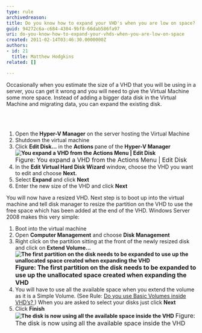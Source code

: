 ```yaml
---
type: rule
archivedreason: 
title: Do you know how to expand your VHD's when you are low on space?
guid: 94272c6a-c684-4304-9bf8-66dab586fa97
uri: do-you-know-how-to-expand-your-vhds-when-you-are-low-on-space
created: 2011-02-14T03:46:30.0000000Z
authors:
- id: 21
  title: Matthew Hodgkins
related: []

---
```



Occasionally when you estimate the size of a VHD that you will be using in a server, you can get it wrong and you will need to give the Virtual Machine some more space. Instead of adding a bigger data disk in the Virtual Machine and migrating data, you can expand the existing disk. 

<br><excerpt class='endintro'></excerpt><br>

  <ol>
    <li>Open the<strong> Hyper-V Manager</strong> on the server hosting the Virtual Machine </li>
    <li>Shutdown the virtual machine </li>
    <li>Click <strong>Edit Disk...</strong> in the <strong>Actions </strong>pane of the <strong>Hyper-V Manager<br>
    <img alt="You expand a VHD from the Actions Menu | Edit Disk" src="/PublishingImages/actions-expand.jpg" /><br>
    </strong><font class="ms-rteCustom-FigureNormal" size="+0">Figure&#58; You expand a VHD from the Actions Menu | Edit Disk</font> </li>
    <li>In the <b>Edit Virtual Hard Disk Wizard</b> window, choose the VHD you want to edit and choose <b>Next.</b></li>
    <li>Select <b>Expand</b> and click <b>Next</b> </li>
    <li>Enter the new size of the VHD and click <b>Next</b> </li>
</ol>
<p>You will now have a resized VHD. Next step is to boot up into the virtual machine and tell disk manager to resize the partition on the VHD to use the free space which has been added at the end of the VHD. Windows Server 2008 makes this very simple&#58; </p>
<ol>
    <li>Boot into the virtual machine </li>
    <li>Open <b>Computer Management</b> and choose <b>Disk Management</b> </li>
    <li>Right click on the partition sitting at the front of the newly resized disk and click on <b>Extend Volume...<br>
    <img alt="The first partition on the disk needs to be expanded to use up the unallocated space created when expanding the VHD" src="/PublishingImages/expand-freespace.jpg" /><br>
    </b><font class="ms-rteCustom-FigureNormal" size="+0"><b>Figure&#58; The first partition on the disk needs to be expanded to use up the unallocated space created when expanding the VHD</b></font> </li>
    <li>You will have to use all the available space when you extend the volume as it is a Simple Volume. (See Rule&#58; <a shape="rect" href="/Pages/Do-you-use-Basic-Volumes-inside-VHDs.aspx">Do you use Basic Volumes inside VHD’s? </a>) When you are asked to select your disks just click <strong>Next</strong> </li>
    <li>Click <strong>Finish<br>
    <img alt="The disk is now using all the available space inside the VHD " src="/PublishingImages/expand-fullspaceused.jpg" /></strong> <font class="ms-rteCustom-FigureNormal" size="+0">Figure&#58; The disk is now using all the available space inside the VHD</font> </li>
</ol>



